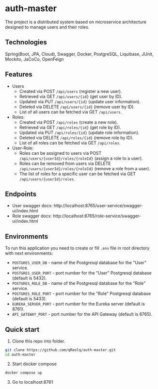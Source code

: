 # auth-master

The project is a distributed system based on microservice architecture designed to manage users and their roles.

## Technologies
Spring(Boot, JPA, Cloud), Swagger, Docker, PostgreSQL, Liquibase, JUnit, Mockito, JaCoCo, OpenFeign

## Features
  * Users
    * Created via POST `/api/users` (register a new user).
    * Retrieved via GET `/api/users/{id}` (get user by ID).
    * Updated via PUT `/api/users/{id}` (update user information).
    * Deleted via DELETE `/api/users/{id}` (remove user by ID).
    * List of all users can be fetched via GET `/api/users`.
  * Roles:
    * Created via POST `/api/roles` (create a new role).
    * Retrieved via GET `/api/roles/{id}` (get role by ID).
    * Updated via PUT `/api/roles/{id}` (update role information).
    * Deleted via DELETE `/api/roles/{id}` (remove role by ID).
    * List of all roles can be fetched via GET `/api/roles`.
  * User-Role:
    * Roles can be assigned to users via POST `/api/users/{userId}/roles/{roleId}` (assign a role to a user).
    * Roles can be removed from users via DELETE `/api/users/{userId}/roles/{roleId}` (remove a role from a user).
    * The list of roles for a specific user can be fetched via GET `/api/users/{userId}/roles`.

## Endpoints
  * User swagger docx: http://localhost:8765/user-service/swagger-ui/index.html
  * Role swagger docx: http://localhost:8765/role-service/swagger-ui/index.html

## Environments
To run this application you need to create or fill `.env` file in root directory with next environments:

- `POSTGRES_USER_DB` - name of the Postgresql database for the "User" service.
- `POSTGRES_USER_PORT` - port number for the "User" Postgresql database (default is 5432).
- `POSTGRES_ROLE_DB` - name of the Postgresql database for the "Role" service.
- `POSTGRES_ROLE_PORT` - port number for the "Role" Postgresql database (default is 5433).
- `EUREKA_SERVER_PORT` - port number for the Eureka server (default is 8761).
- `API_GATEWAY_PORT` - port number for the API Gateway (default is 8765).

## Quick start
1. Clone this repo into folder.

```Bash
git clone https://github.com/qReolq/auth-master.git
cd auth-master
```
2. Start docker compose

```Bash
docker compose up
```
3. Go to localhost:8761
